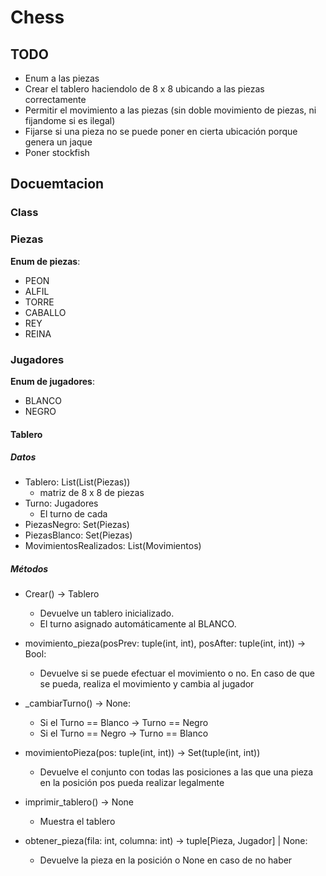 # Chess

## TODO
+ Enum a las piezas
+ Crear el tablero haciendolo de 8 x 8 ubicando a las piezas correctamente
+ Permitir el movimiento a las piezas (sin doble movimiento de piezas, ni fijandome si es ilegal)
+ Fijarse si una pieza no se puede poner en cierta ubicación porque genera un jaque
+ Poner stockfish

## Docuemtacion

### Class

### Piezas

**Enum de piezas**:
+ PEON
+ ALFIL
+ TORRE
+ CABALLO
+ REY
+ REINA

### Jugadores

**Enum de jugadores**:
+ BLANCO
+ NEGRO

#### Tablero

##### Datos

+ Tablero: List(List(Piezas))
    + matriz de 8 x 8 de piezas
+ Turno: Jugadores
    + El turno de cada 
+ PiezasNegro: Set(Piezas)
+ PiezasBlanco: Set(Piezas)
+ MovimientosRealizados: List(Movimientos)

##### Métodos

+ Crear() -> Tablero
    + Devuelve un tablero inicializado.
    + El turno asignado automáticamente al BLANCO.

+ movimiento_pieza(posPrev: tuple(int, int), posAfter: tuple(int, int)) -> Bool:
    + Devuelve si se puede efectuar el movimiento o no. 
    En caso de que se pueda, realiza el movimiento y cambia al jugador

+ _cambiarTurno() -> None:
    + Si el Turno == Blanco -> Turno == Negro
    + Si el Turno == Negro -> Turno == Blanco

+ movimientoPieza(pos: tuple(int, int)) -> Set(tuple(int, int))
    + Devuelve el conjunto con todas las posiciones a las que una pieza en la posición pos pueda realizar legalmente

+ imprimir_tablero() -> None
    + Muestra el tablero

+ obtener_pieza(fila: int, columna: int) -> tuple[Pieza, Jugador] | None:
    + Devuelve la pieza en la posición o None en caso de no haber

